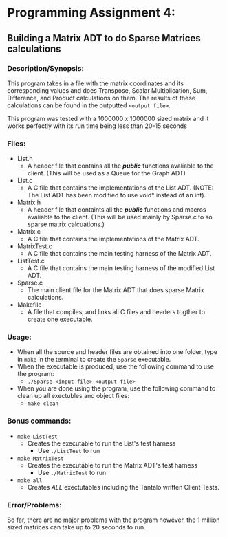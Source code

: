 # Programming Assignment 4:
## Building a Matrix ADT to do Sparse Matrices calculations

### Description/Synopsis:
This program takes in a file with the matrix coordinates and its corresponding values and does Transpose, Scalar Multiplication, Sum, Difference, and Product calculations on them. The results of these calculations can be found in the outputted `<output file>`.

This program was tested with a 1000000 x 1000000 sized matrix and it works perfectly with its run time being less than 20-15 seconds

### Files:

- List.h
  - A header file that contains all the ***public*** functions avaliable to the client. (This will be used as a Queue for the Graph ADT)
- List.c
  - A C file that contains the implementations of the List ADT. (NOTE: The List ADT has been modified to use void* instead of an int).
- Matrix.h
  - A header file that containts all the ***public*** functions and macros avaliable to the client. (This will be used mainly by Sparse.c to so sparse matrix calcuations.)
- Matrix.c
  - A C file that contains the implementations of the Matrix ADT.
- MatrixTest.c
  - A C file that contains the main testing harness of the Matrix ADT.
- ListTest.c
  - A C file that contains the main testing harness of the modified List ADT.
- Sparse.c
  - The main client file for the Matrix ADT that does sparse Matrix calculations.
- Makefile
  - A file that compiles, and links all C files and headers togther to create one executable.

### Usage:
- When all the source and header files are obtained into one folder, type in `make` in the terminal to create the `Sparse` executable.
- When the executable is produced, use the following command to use the program:
  - `./Sparse <input file> <output file>`
- When you are done using the program, use the following command to clean up all exectubles and object files:
  - `make clean`

### Bonus commands:
- `make ListTest`
  - Creates the executable to run the List's test harness
    - Use `./ListTest` to run
- `make MatrixTest`
  - Creates the executable to run the Matrix ADT's test harness
    - Use `./MatrixTest` to run
- `make all`
  - Creates *ALL* exectutables including the Tantalo written Client Tests.

### Error/Problems:
So far, there are no major problems with the program however, the 1 million sized matrices can take up to 20 seconds to run.